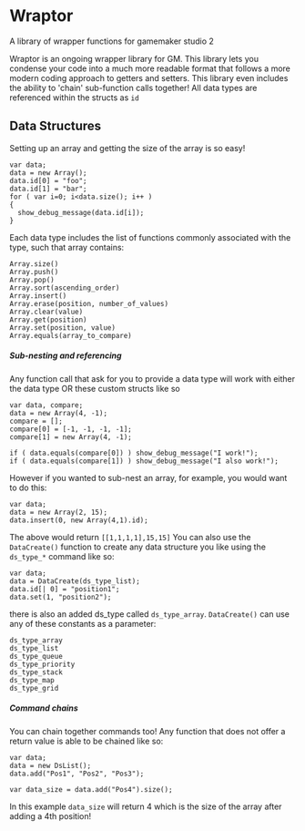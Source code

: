 # Wraptor
A library of wrapper functions for gamemaker studio 2

Wraptor is an ongoing wrapper library for GM. This library lets you condense your code into a much more readable 
format that follows a more modern coding approach to getters and setters. This library even includes the ability to 'chain'
sub-function calls together! All data types are referenced within the structs as `id`

## Data Structures
Setting up an array and getting the size of the array is so easy!
```
var data;
data = new Array();
data.id[0] = "foo";
data.id[1] = "bar";
for ( var i=0; i<data.size(); i++ )
{
  show_debug_message(data.id[i]);
}
```
Each data type includes the list of functions commonly associated with the type, such that array contains:
```
Array.size()
Array.push()
Array.pop()	
Array.sort(ascending_order)	
Array.insert()
Array.erase(position, number_of_values)
Array.clear(value)
Array.get(position)	
Array.set(position, value)	
Array.equals(array_to_compare)
```

##### Sub-nesting and referencing
Any function call that ask for you to provide a data type will work with either the data type OR these custom structs like so
```
var data, compare;
data = new Array(4, -1);
compare = [];
compare[0] = [-1, -1, -1, -1];
compare[1] = new Array(4, -1);

if ( data.equals(compare[0]) ) show_debug_message("I work!");
if ( data.equals(compare[1]) ) show_debug_message("I also work!");
```
However if you wanted to sub-nest an array, for example, you would want to do this:
```
var data;
data = new Array(2, 15);
data.insert(0, new Array(4,1).id);
```
The above would return `[[1,1,1,1],15,15]`
You can also use the `DataCreate()` function to create any data structure you like using the `ds_type_*` command like so:
```
var data;
data = DataCreate(ds_type_list);
data.id[| 0] = "position1";
data.set(1, "position2");
```
there is also an added ds_type called `ds_type_array`. `DataCreate()` can use any of these constants as a parameter:
```
ds_type_array		
ds_type_list		
ds_type_queue		
ds_type_priority	
ds_type_stack		
ds_type_map		
ds_type_grid		
```

##### Command chains
You can chain together commands too! Any function that does not offer a return value is able to be chained like so:
```
var data;
data = new DsList();
data.add("Pos1", "Pos2", "Pos3");

var data_size = data.add("Pos4").size();
```
In this example `data_size` will return 4 which is the size of the array after adding a 4th position!
